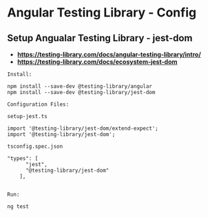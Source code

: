 # Angular Testing Library - Config


## Setup Angualar Testing Library - jest-dom

* **https://testing-library.com/docs/angular-testing-library/intro/**
* **https://testing-library.com/docs/ecosystem-jest-dom**


```
Install:

npm install --save-dev @testing-library/angular
npm install --save-dev @testing-library/jest-dom

Configuration Files:

setup-jest.ts

import '@testing-library/jest-dom/extend-expect';
import '@testing-library/jest-dom';

tsconfig.spec.json

"types": [
      "jest",
      "@testing-library/jest-dom"
    ],


Run:

ng test

```

